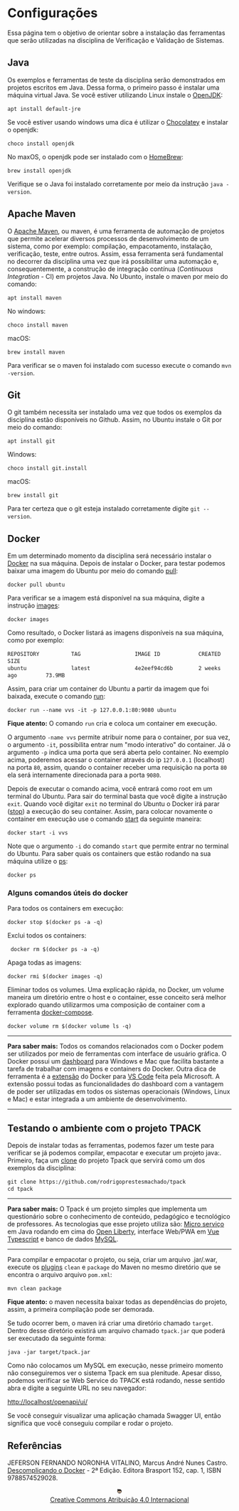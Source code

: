 # Configurações

Essa página tem o objetivo de orientar sobre a instalação das ferramentas que serão utilizadas na disciplina de Verificação e Validação de Sistemas.

## Java

Os exemplos e ferramentas de teste da disciplina serão demonstrados em projetos escritos em Java. Dessa forma, o primeiro passo é instalar uma máquina virtual Java. Se você estiver utilizando Linux instale o [OpenJDK](https://openjdk.java.net):

    apt install default-jre

Se você estiver usando windows uma dica é utilizar o [Chocolatey](https://chocolatey.org) e instalar o openjdk:

    choco install openjdk

No maxOS, o openjdk pode ser instalado com o [HomeBrew](https://brew.sh):

    brew install openjdk

Verifique se o Java foi instalado corretamente por meio da instrução `java -version`.

## Apache Maven

O [Apache Maven](https://maven.apache.org), ou maven, é uma ferramenta de automação de projetos que permite acelerar diversos processos de desenvolvimento de um sistema, como por exemplo: compilação, empacotamento, instalação, verificação, teste, entre outros. Assim, essa ferramenta será fundamental no decorrer da disciplina uma vez que irá possibilitar uma automação e, consequentemente, a construção de integração contínua (*Continuous Integration* - CI) em projetos Java. No Ubunto, instale o maven por meio do comando:

    apt install maven

No windows: 

    choco install maven

macOS:

    brew install maven

Para verificar se o maven foi instalado com sucesso execute o comando `mvn -version`.

## Git

O git também necessita ser instalado uma vez que todos os exemplos da disciplina estão disponíveis no Github. Assim, no Ubuntu instale o Git por meio do comando:

    apt install git

Windows:

    choco install git.install

macOS:
    
    brew install git

Para ter certeza que o git esteja instalado corretamente digite `git --version`.

## Docker

Em um determinado momento da disciplina será necessário instalar o [Docker](https://docs.docker.com/get-docker/) na sua máquina.
Depois de instalar o Docker, para testar podemos baixar uma imagem do Ubuntu por meio do comando [pull](https://docs.docker.com/engine/reference/commandline/pull/):

    docker pull ubuntu

Para verificar se a imagem está disponível na sua máquina, digite a instrução [images](https://docs.docker.com/engine/reference/commandline/images/):

    docker images

Como resultado, o Docker listará as imagens disponíveis na sua máquina, como por exemplo:

```shell
REPOSITORY          TAG                 IMAGE ID            CREATED             SIZE
ubuntu              latest              4e2eef94cd6b        2 weeks ago         73.9MB
```

Assim, para criar um container do Ubuntu a partir da imagem que foi baixada, execute o comando [run](https://docs.docker.com/engine/reference/commandline/run/):

    docker run --name vvs -it -p 127.0.0.1:80:9080 ubuntu

**Fique atento:** O comando `run` cria e coloca um container em execução.

O argumento `-name vvs` permite atribuir nome para o container, por sua vez, o argumento `-it`, possibilita entrar num "modo interativo" do container. Já o argumento `-p` indica uma porta que será aberta pelo container. No exemplo acima, poderemos acessar o container através do ip `127.0.0.1` (localhost) na porta `80`, assim, quando o container receber uma requisição na porta `80` ela será internamente direcionada para a porta `9080`.

Depois de executar o comando acima, você entrará como root em um terminal do Ubuntu. Para sair do terminal basta que você digite a instrução `exit`. Quando você digitar `exit` no terminal do Ubuntu o Docker irá parar ([stop](https://docs.docker.com/engine/reference/commandline/stop/)) a execução do seu container. Assim, para colocar novamente o container em execução use o comando [start](https://docs.docker.com/engine/reference/commandline/start/) da seguinte maneira:

    docker start -i vvs

Note que o argumento `-i` do comando `start` que permite entrar no terminal do Ubuntu. Para saber quais os containers que estão rodando na sua máquina utilize o [ps](https://docs.docker.com/engine/reference/commandline/ps/):

    docker ps

### Alguns comandos úteis do docker

Para todos os containers em execução:

    docker stop $(docker ps -a -q)

Exclui todos os containers:

     docker rm $(docker ps -a -q)

Apaga todas as imagens:

    docker rmi $(docker images -q)

Eliminar todos os volumes. Uma explicação rápida, no Docker, um volume maneira um diretório entre o host e o container, esse conceito será melhor explorado quando utilizarmos uma composição de container com a ferramenta [docker-compose](https://docs.docker.com/compose/).

    docker volume rm $(docker volume ls -q)

___
**Para saber mais:** Todos os comandos relacionados com o Docker podem ser utilizados por meio de ferramentas com interface de usuário gráfica. O Docker possui um [dashboard](https://docs.docker.com/desktop/dashboard/) para Windows e Mac que facilita bastante a tarefa de trabalhar com imagens e containers do Docker. Outra dica de ferramenta é a [extensão](https://marketplace.visualstudio.com/items?itemName=ms-azuretools.vscode-docker) do Docker para [VS Code](https://code.visualstudio.com) feita pela Microsoft. A extensão possui todas as funcionalidades do dashboard com a vantagem de poder ser utilizadas em todos os sistemas operacionais (Windows, Linux e Mac) e estar integrada a um ambiente de desenvolvimento.

---

## Testando o ambiente com o projeto TPACK

Depois de instalar todas as ferramentas, podemos fazer um teste para verificar se já podemos compilar, empacotar e executar um projeto java:. Primeiro, faça um [clone](https://git-scm.com/docs/git-clone) do projeto Tpack que servirá como um dos exemplos da disciplina:

    git clone https://github.com/rodrigoprestesmachado/tpack
    cd tpack

---
**Para saber mais:** O Tpack é um projeto simples que implementa um questionário sobre o conhecimento de conteúdo, pedagógico e tecnológico de professores. As tecnologias que esse projeto utiliza são: [Micro serviço](https://microprofile.io) em Java rodando em cima do [Open Liberty](https://openliberty.io), interface Web/PWA em [Vue](https://vuejs.org) [Typescript](https://www.typescriptlang.org) e banco de dados [MySQL](https://www.mysql.com).

---

Para compilar e empacotar o projeto, ou seja, criar um arquivo .jar/.war, execute os [plugins](https://maven.apache.org/plugins/index.html) `clean` e `package` do Maven no mesmo diretório que se encontra o arquivo arquivo `pom.xml`:

    mvn clean package

**Fique atento:** o maven necessita baixar todas as dependências do projeto, assim, a primeira compilação pode ser demorada.

Se tudo ocorrer bem, o maven irá criar uma diretório chamado `target`. Dentro desse diretório existirá um arquivo chamado `tpack.jar` que poderá ser executado da seguinte forma:

    java -jar target/tpack.jar

Como não colocamos um MySQL em execução, nesse primeiro momento não conseguiremos ver o sistema Tpack em sua plenitude. Apesar disso, podemos verificar se Web Service do TPACK está rodando, nesse sentido abra e digite a seguinte URL no seu navegador:

   [http://localhost/openapi/ui/](http://localhost/openapi/ui/)

Se você conseguir visualizar uma aplicação chamada Swagger UI, então significa que você conseguiu compilar e rodar o projeto.

## Referências

JEFERSON FERNANDO NORONHA VITALINO, Marcus André Nunes Castro. [Descomplicando o Docker](https://biblioteca.ifrs.edu.br/pergamum_ifrs/biblioteca_s/acesso_login.php?cod_acervo_acessibilidade=5033249&acesso=aHR0cHM6Ly9taWRkbGV3YXJlLWJ2LmFtNC5jb20uYnIvU1NPL2lmcnMvOTc4ODU3NDUyOTAyOA==&label=acesso%20restrito) - 2ª Edição. Editora Brasport 152, cap. 1, ISBN 9788574529028.

<center>
<a href="https://rpmhub.dev" target="blanck"><img src="imgs/logo.png" alt="Rodrigo Prestes Machado" width="3%" height="3%" border=0 style="border:0; text-decoration:none; outline:none"></a><br/>
<a rel="license" href="http://creativecommons.org/licenses/by/4.0/">Creative Commons Atribuição 4.0 Internacional</a>
</center>